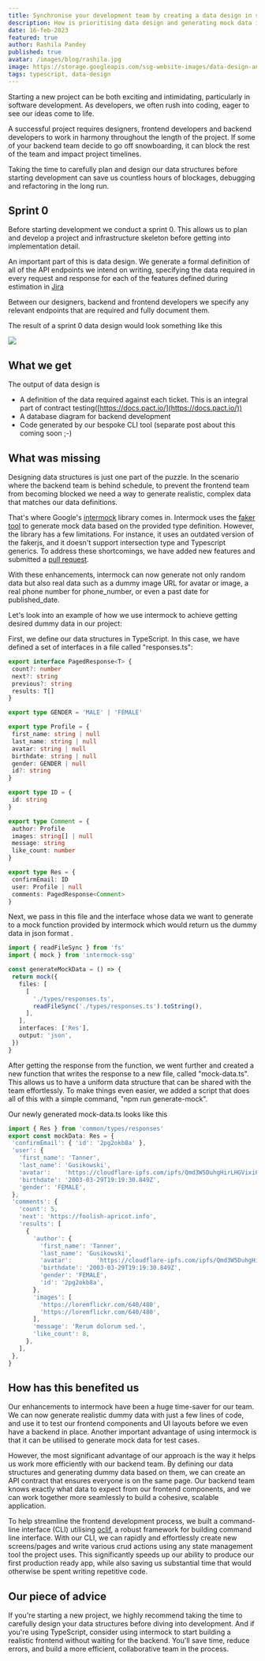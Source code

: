 ```yaml
---
title: Synchronise your development team by creating a data design in sprint 0
description: How is prioritising data design and generating mock data is helping us in our development process
date: 16-feb-2023
featured: true
author: Rashila Pandey
published: true
avatar: /images/blog/rashila.jpg
image: https://storage.googleapis.com/ssg-website-images/data-design-and-generation-intermock/digital-art.png
tags: typescript, data-design
---
```


Starting a new project can be both exciting and intimidating, particularly in software development. As developers, we often rush into coding, eager to see our ideas come to life. 

A successful project requires designers, frontend developers and backend developers to work in harmony throughout the length of the project. If some of your backend team decide to go off snowboarding, it can block the rest of the team and impact project timelines.

Taking the time to carefully plan and design our data structures before starting development can save us countless hours of blockages, debugging and refactoring in the long run.

## Sprint 0

Before starting development we conduct a sprint 0. This allows us to plan and develop a project and infrastructure skeleton before getting into implementation detail. 

An important part of this is data design. We generate a formal definition of all of the API endpoints we intend on writing, specifying the data required in every request and response for each of the features defined during estimation in [Jira](https://www.atlassian.com/software/jira)

Between our designers, backend and frontend developers we specify any relevant endpoints that are required and fully document them.

The result of a sprint 0 data design would look something like this

<img src="https://storage.googleapis.com/ssg-website-images/data-design-and-generation-intermock/data%20design%20ticket%20jira.png"/>

## What we get

The output of data design is
- A definition of the data required against each ticket. This is an integral part of contract testing([https://docs.pact.io/](https://docs.pact.io/))
- A database diagram for backend development
- Code generated by our bespoke CLI tool (separate post about this coming soon ;-)

## What was missing

Designing data structures is just one part of the puzzle. 
In the scenario where the backend team is behind schedule, to prevent the frontend team from becoming blocked we need a way to generate realistic, complex data that matches our data definitions. 

That's where Google's [intermock](https://github.com/google/intermock) library comes in. Intermock uses the [faker tool](https://fakerjs.dev/) to generate mock data based on the provided type definition. However, the library has a few limitations. For instance, it uses an outdated version of the fakerjs, and it doesn't support intersection type and Typescript generics. To address these shortcomings, we have added new features and submitted a [pull request](https://github.com/google/intermock/pull/83).

With these enhancements, intermock can now generate not only random data but also real data such as a dummy image URL for avatar or image, a real phone number for phone\_number, or even a past date for published\_date. 

Let's look into an example of how we use intermock to achieve getting desired dummy data in our project:

First, we define our data structures in TypeScript. In this case, we have defined a set of interfaces in a file called "responses.ts":

``` typescript
export interface PagedResponse<T> {
 count?: number
 next?: string
 previous?: string
 results: T[]
}

export type GENDER = 'MALE' | 'FEMALE'

export type Profile = {
 first_name: string | null
 last_name: string | null
 avatar: string | null
 birthdate: string | null
 gender: GENDER | null
 id?: string
}

export type ID = {
 id: string
}

export type Comment = {
 author: Profile
 images: string[] | null
 message: string
 like_count: number
}

export type Res = {
 confirmEmail: ID
 user: Profile | null
 comments: PagedResponse<Comment>
}
```

Next, we pass in this file and the interface whose data we want to generate to a mock function provided by intermock which would return us the dummy data in json format .

``` typescript
import { readFileSync } from 'fs'
import { mock } from 'intermock-ssg'

const generateMockData = () => {
 return mock({
   files: [
     [
       './types/responses.ts',
       readFileSync('./types/responses.ts').toString(),
     ],
   ],
   interfaces: ['Res'],
   output: 'json',
 })
}
```

After getting the response from the function, we went further and created a new function that writes the response to a new file, called "mock-data.ts". This allows us to have a uniform data structure that can be shared with the team effortlessly. To make things even easier, we added a script that does all of this with a simple command, "npm run generate-mock".

Our newly generated mock-data.ts looks like this

``` typescript
import { Res } from 'common/types/responses'
export const mockData: Res = {
 'confirmEmail': { 'id': '2pg2okb8a' },
 'user': {
   'first_name': 'Tanner',
   'last_name': 'Gusikowski',
   'avatar':    'https://cloudflare-ipfs.com/ipfs/Qmd3W5DuhgHirLHGVixi6V76LhCkZUz6pnFt5AJBiyvHye/avatar/16.jpg',
   'birthdate': '2003-03-29T19:19:30.849Z',
   'gender': 'FEMALE',
 },
 'comments': {
   'count': 5,
   'next': 'https://foolish-apricot.info',
   'results': [
     {
       'author': {
         'first_name': 'Tanner',
         'last_name': 'Gusikowski',
         'avatar':       'https://cloudflare-ipfs.com/ipfs/Qmd3W5DuhgHirLHGVixi6V76LhCkZUz6pnFt5AJBiyvHye/avatar/16.jpg',
         'birthdate': '2003-03-29T19:19:30.849Z',
         'gender': 'FEMALE',
         'id': '2pg2okb8a',
       },
       'images': [
         'https://loremflickr.com/640/480',
         'https://loremflickr.com/640/480',
       ],
       'message': 'Rerum dolorum sed.',
       'like_count': 8,
     },
   ],
 },
}

   ```

## How has this benefited us

Our enhancements to intermock have been a huge time-saver for our team. We can now generate realistic dummy data with just a few lines of code, and use it to test our frontend components and UI layouts before we even have a backend in place.
Another important advantage of using intermock is that it can be utilised to generate mock data for test cases.

However, the most significant advantage of our approach is the way it helps us work more efficiently with our backend team. By defining our data structures and generating dummy data based on them, we can create an API contract that ensures everyone is on the same page. Our backend team knows exactly what data to expect from our frontend components, and we can work together more seamlessly to build a cohesive, scalable application.

To help streamline the frontend development process, we built a command-line interface (CLI) utilising [oclif](https://oclif.io/), a robust framework for building command line interface. With our CLI, we can rapidly and effortlessly create new screens/pages and write various crud actions using any state management tool the project uses. This significantly speeds up our ability to produce our first production ready app, while also saving us substantial time that would otherwise be spent writing repetitive code.

## Our piece of advice

If you're starting a new project, we highly recommend taking the time to carefully design your data structures before diving into development. And if you're using TypeScript, consider using intermock to start building a realistic frontend without waiting for the backend. You'll save time, reduce errors, and build a more efficient, collaborative team in the process.
